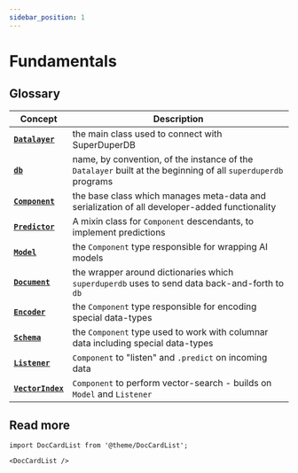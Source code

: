 ```yaml
---
sidebar_position: 1
---
```


# Fundamentals

## Glossary

| Concept | Description |
| - | - |
| [**`Datalayer`**](./datalayer_overview.md) | the main class used to connect with SuperDuperDB |
| [**`db`**](../setup/connecting.md) | name, by convention, of the instance of the `Datalayer` built at the beginning of all `superduperdb` programs |
| [**`Component`**](./component_abstraction.md) | the base class which manages meta-data and serialization of all developer-added functionality |
| [**`Predictor`**](./predictors_and_models.md) | A mixin class for `Component` descendants, to implement predictions |
| [**`Model`**](./predictors_and_models.md) | the `Component` type responsible for wrapping AI models |
| [**`Document`**](./document_encoder_abstraction.md#document) | the wrapper around dictionaries which `superduperdb` uses to send data back-and-forth to `db` |
| [**`Encoder`**](./document_encoder_abstraction.md#encoder) | the `Component` type responsible for encoding special data-types |
| [**`Schema`**](./document_encoder_abstraction.md#schema) | the `Component` type used to work with columnar data including special data-types |
| [**`Listener`**](../walkthrough/daemonizing_models_with_listeners.md) | `Component` to "listen" and `.predict` on incoming data |
| [**`VectorIndex`**](../walkthrough/vector_search.md) | `Component` to perform vector-search - builds on `Model` and `Listener` |

## Read more

```mdx-code-block
import DocCardList from '@theme/DocCardList';

<DocCardList />
```